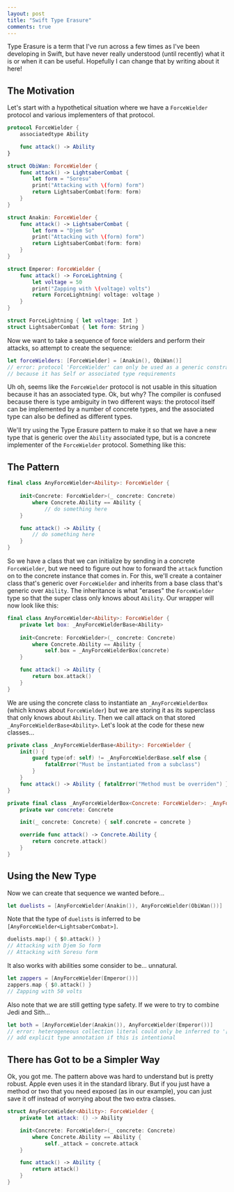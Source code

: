 ```yaml
---
layout: post
title: "Swift Type Erasure"
comments: true
---
```


Type Erasure is a term that I've run across a few times as I've been developing in Swift, but have never really understood (until recently) what it is or when it can be useful.  Hopefully I can change that by writing about it here!

## The Motivation

Let's start with a hypothetical situation where we have a `ForceWielder` protocol and various implementers of that protocol.

```swift
protocol ForceWielder {
    associatedtype Ability

    func attack() -> Ability
}

struct ObiWan: ForceWielder {
    func attack() -> LightsaberCombat {
        let form = "Soresu"
        print("Attacking with \(form) form")
        return LightsaberCombat(form: form)
    }
}

struct Anakin: ForceWielder {
    func attack() -> LightsaberCombat {
        let form = "Djem So"
        print("Attacking with \(form) form")
        return LightsaberCombat(form: form)
    }
}

struct Emperor: ForceWielder {
    func attack() -> ForceLightning {
        let voltage = 50
        print("Zapping with \(voltage) volts")
        return ForceLightning( voltage: voltage )
    }
}

struct ForceLightning { let voltage: Int }
struct LightsaberCombat { let form: String }
```

Now we want to take a sequence of force wielders and perform their attacks, so attempt to create the sequence:

```swift
let forceWielders: [ForceWielder] = [Anakin(), ObiWan()]
// error: protocol 'ForceWielder' can only be used as a generic constraint
// because it has Self or associated type requirements
```

Uh oh, seems like the `ForceWielder` protocol is not usable in this situation because it has an associated type.  Ok, but why?  The compiler is confused because there is type ambiguity in two different ways: the protocol itself can be implemented by a number of concrete types, and the associated type can also be defined as different types.

We'll try using the Type Erasure pattern to make it so that we have a new type that is generic over the `Ability` associated type, but is a concrete implementer of the `ForceWielder` protocol.  Something like this:

## The Pattern

```swift
final class AnyForceWielder<Ability>: ForceWielder {
    
    init<Concrete: ForceWielder>(_ concrete: Concrete)
        where Concrete.Ability == Ability {
            // do something here
    }

    func attack() -> Ability {
        // do something here
    }
}
```

So we have a class that we can initialize by sending in a concrete `ForceWielder`, but we need to figure out how to forward the `attack` function on to the concrete instance that comes in.  For this, we'll create a container class that's generic over `ForceWielder` and inherits from a base class that's generic over `Ability`.  The inheritance is what "erases" the `ForceWielder` type so that the super class only knows about `Ability`.  Our wrapper will now look like this:

```swift
final class AnyForceWielder<Ability>: ForceWielder {
    private let box: _AnyForceWielderBase<Ability>
    
    init<Concrete: ForceWielder>(_ concrete: Concrete)
        where Concrete.Ability == Ability {
            self.box = _AnyForceWielderBox(concrete)
    }

    func attack() -> Ability {
        return box.attack()
    }
}
```

We are using the concrete class to instantiate an `_AnyForceWielderBox` (which knows about `ForceWielder`) but we are storing it as its superclass that only knows about `Ability`.  Then we call attack on that stored `_AnyForceWielderBase<Ability>`.  Let's look at the code for these new classes...

```swift
private class _AnyForceWielderBase<Ability>: ForceWielder {
    init() {
        guard type(of: self) != _AnyForceWielderBase.self else {
            fatalError("Must be instantiated from a subclass")
        }
    }
    func attack() -> Ability { fatalError("Method must be overriden") }
}

private final class _AnyForceWielderBox<Concrete: ForceWielder>: _AnyForceWielderBase<Concrete.Ability> {
    private var concrete: Concrete

    init(_ concrete: Concrete) { self.concrete = concrete }

    override func attack() -> Concrete.Ability {
        return concrete.attack()
    }
}
```

## Using the New Type

Now we can create that sequence we wanted before...

```swift
let duelists = [AnyForceWielder(Anakin()), AnyForceWielder(ObiWan())]
```

Note that the type of `duelists` is inferred to be `[AnyForceWielder<LightsaberCombat>]`.

```swift
duelists.map() { $0.attack() }
// Attacking with Djem So form
// Attacking with Soresu form
```

It also works with abilities some consider to be... unnatural.

```swift
let zappers = [AnyForceWielder(Emperor())]
zappers.map { $0.attack() }
// Zapping with 50 volts
```

Also note that we are still getting type safety.  If we were to try to combine Jedi and Sith...

```swift
let both = [AnyForceWielder(Anakin()), AnyForceWielder(Emperor())]
// error: heterogeneous collection literal could only be inferred to '[Any]';
// add explicit type annotation if this is intentional
```

## There has Got to be a Simpler Way

Ok, you got me.  The pattern above was hard to understand but is pretty robust.  Apple even uses it in the standard library.  But if you just have a method or two that you need exposed (as in our example), you can just save it off instead of worrying about the two extra classes.

```swift
struct AnyForceWielder<Ability>: ForceWielder {
    private let attack: () -> Ability

    init<Concrete: ForceWielder>(_ concrete: Concrete)
        where Concrete.Ability == Ability {
            self._attack = concrete.attack
    }

    func attack() -> Ability {
        return attack()
    }
}
```
